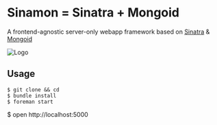 Sinamon = Sinatra + Mongoid
=====
A frontend-agnostic server-only webapp framework based on
[Sinatra](http://www.sinatrarb.com/) &
[Mongoid](http://mongoid.org/en/mongoid/index.html)

![Logo](http://usefulpa.s3.amazonaws.com/images/2014/cinnamon_roll.png)

Usage
-----

	$ git clone && cd
	$ bundle install
	$ foreman start
  $ open http://localhost:5000


